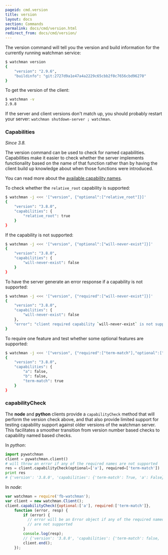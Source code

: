 ```yaml
---
pageid: cmd.version
title: version
layout: docs
section: Commands
permalink: docs/cmd/version.html
redirect_from: docs/cmd/version/
---
```


The version command will tell you the version and build information
for the currently running watchman service:

~~~bash
$ watchman version
{
    "version": "2.9.6",
    "buildinfo": "git:2727d9a1e47a4a2229c65cbb2f0c7656cbd96270"
}
~~~

To get the version of the client:

~~~bash
$ watchman -v
2.9.8
~~~

If the server and client versions don't match up, you should probably
restart your server: `watchman shutdown-server ; watchman`.

### Capabilities

*Since 3.8.*

The version command can be used to check for named capabilities.
Capabilities make it easier to check whether the server implements
functionality based on the name of that function rather than by
having the client build up knowledge about when those functions
were introduced.

You can read more about the [available capability names](
/watchman/docs/capabilities.html).

To check whether the `relative_root` capability is supported:

~~~bash
$ watchman -j <<< '["version", {"optional":["relative_root"]}]'
{
    "version": "3.8.0",
    "capabilities": {
        "relative_root": true
    }
}
~~~

If the capability is not supported:

~~~bash
$ watchman -j <<< '["version", {"optional":["will-never-exist"]}]'
{
    "version": "3.8.0",
    "capabilities": {
        "will-never-exist": false
    }
}
~~~

To have the server generate an error response if a capability is not
supported:

~~~bash
$ watchman -j <<< '["version", {"required":["will-never-exist"]}]'
{
    "version": "3.8.0",
    "capabilities": {
        "will-never-exist": false
    },
    "error": "client required capability `will-never-exist` is not supported by this server"
}
~~~

To require one feature and test whether some optional features are supported:

~~~bash
$ watchman -j <<< '["version", {"required":["term-match"],"optional":["a","b"]}]'
{
    "version": "3.8.0",
    "capabilities": {
        "a": false,
        "b": false,
        "term-match": true
    }
}
~~~

### capabilityCheck

The **node** and **python** clients provide a `capabilityCheck` method that
will perform the version check above, and that also provide limited support
for testing capability support against older versions of the watchman server.
This facilitates a smoother transition from version number based checks
to capability named based checks.

In *python*:

~~~python
import pywatchman
client = pywatchman.client()
# will throw an error if any of the required names are not supported
res = client.capabilityCheck(optional=['a'], required=['term-match'])
print res
# {'version': '3.8.0', 'capabilities': {'term-match': True, 'a': False}}
~~~

In *node*:

~~~js
var watchman = require('fb-watchman');
var client = new watchman.Client();
client.capabilityCheck({optional:['a'], required:['term-match']},
    function (error, resp) {
        if (error) {
          // error will be an Error object if any of the required named
          // are not supported
        }
        console.log(resp);
        // {'version': '3.8.0', 'capabilities': {'term-match': false, 'a': false}}
        client.end();
    });
~~~

